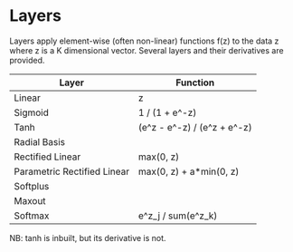 Layers
======

Layers apply element-wise (often non-linear) functions f(z) to the data z where z is a K dimensional vector.
Several layers and their derivatives are provided.

| Layer                       | Function                    |
| --------------------------- | --------------------------- |
| Linear                      | z                           |
| Sigmoid                     | 1 / (1 + e^-z)              |
| Tanh                        | (e^z - e^-z) / (e^z + e^-z) |
| Radial Basis                |                             | TODO
| Rectified Linear            | max(0, z)                   | TODO
| Parametric Rectified Linear | max(0, z) + a\*min(0, z)    | TODO
| Softplus                    |                             | TODO
| Maxout                      |                             | TODO
| Softmax                     | e^z_j / sum(e^z_k)          |

NB: tanh is inbuilt, but its derivative is not.
